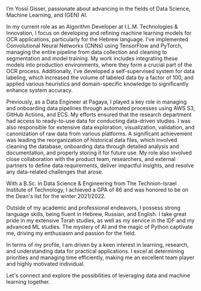 I’m Yossi Gisser, passionate about advancing in the fields of Data Science, Machine Learning, and (GEN) AI.

In my current role as an Algorithm Developer at I.L.M. Technologies & Innovation, I focus on developing and refining machine learning models for OCR applications, particularly for the Hebrew language. I’ve implemented Convolutional Neural Networks (CNNs) using TensorFlow and PyTorch, managing the entire pipeline from data collection and cleaning to segmentation and model training. My work includes integrating these models into production environments, where they form a crucial part of the OCR process. Additionally, I’ve developed a self-supervised system for data labeling, which increased the volume of labeled data by a factor of 100, and applied various heuristics and domain-specific knowledge to significantly enhance system accuracy.

Previously, as a Data Engineer at Pagaya, I played a key role in managing and onboarding data pipelines through automated processes using AWS S3, GitHub Actions, and ECS. My efforts ensured that the research department had access to ready-to-use data for conducting data-driven studies. I was also responsible for extensive data exploration, visualization, validation, and canonization of raw data from various platforms. A significant achievement was leading the reorganization of historical data files, which involved cleaning the database, onboarding data through detailed analysis and documentation, and properly storing it for future use. My role also involved close collaboration with the product team, researchers, and external partners to define data requirements, deliver impactful insights, and resolve any data-related challenges that arose.

With a B.Sc. in Data Science & Engineering from The Technion-Israel Institute of Technology, I achieved a GPA of 86 and was honored to be on the Dean's list for the winter 2021/2022. 

Outside of my academic and professional endeavors, I possess strong language skills, being fluent in Hebrew, Russian, and English. I take great pride in my extensive Torah studies, as well as my service in the IDF and my advanced ML studies. The mystery of AI and the magic of Python captivate me, driving my enthusiasm and passion for the field.

In terms of my profile, I am driven by a keen interest in learning, research, and understanding data for practical applications. I excel at determining priorities and managing time efficiently, making me an excellent team player and highly motivated individual.

Let's connect and explore the possibilities of leveraging data and machine learning together.
